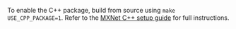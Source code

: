 To enable the C++ package, build from source using `make USE_CPP_PACKAGE=1`.
Refer to the [MXNet C++ setup guide](get_started/c_plus_plus)
for full instructions.
                